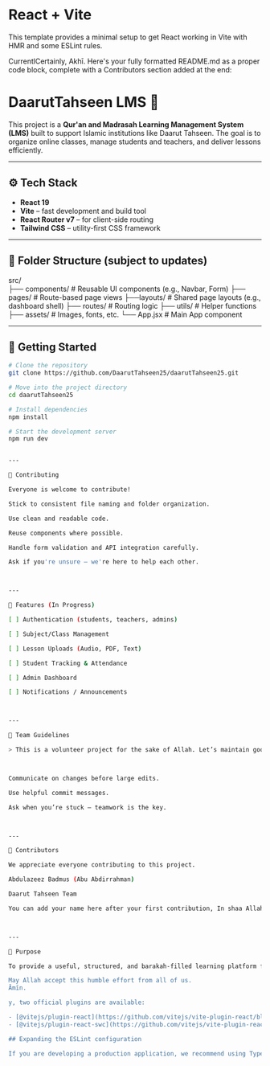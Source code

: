 # React + Vite

This template provides a minimal setup to get React working in Vite with HMR and some ESLint rules.

CurrentlCertainly, Akhī. Here's your fully formatted README.md as a proper code block, complete with a Contributors section added at the end:

# DaarutTahseen LMS 📘

This project is a **Qur'an and Madrasah Learning Management System (LMS)** built to support Islamic institutions like Daarut Tahseen. The goal is to organize online classes, manage students and teachers, and deliver lessons efficiently.

---

## ⚙️ Tech Stack

- **React 19**
- **Vite** – fast development and build tool
- **React Router v7** – for client-side routing
- **Tailwind CSS** – utility-first CSS framework

---

## 📁 Folder Structure (subject to updates)

src/  
  ├── components/      # Reusable UI components (e.g., Navbar, Form) 
  ├── pages/           # Route-based page views
  ├──layouts/         # Shared page layouts (e.g., dashboard shell) 
  ├── routes/          # Routing logic
  ├── utils/           # Helper functions 
  ├── assets/          # Images, fonts, etc. 
  └── App.jsx          # Main App component

---

## 🚀 Getting Started

```bash
# Clone the repository
git clone https://github.com/DaarutTahseen25/daarutTahseen25.git

# Move into the project directory
cd daarutTahseen25

# Install dependencies
npm install

# Start the development server
npm run dev


---

🔁 Contributing

Everyone is welcome to contribute!

Stick to consistent file naming and folder organization.

Use clean and readable code.

Reuse components where possible.

Handle form validation and API integration carefully.

Ask if you're unsure — we're here to help each other.



---

📌 Features (In Progress)

[ ] Authentication (students, teachers, admins)

[ ] Subject/Class Management

[ ] Lesson Uploads (Audio, PDF, Text)

[ ] Student Tracking & Attendance

[ ] Admin Dashboard

[ ] Notifications / Announcements



---

🤝 Team Guidelines

> This is a volunteer project for the sake of Allah. Let’s maintain good communication, patience, and mutual respect.



Communicate on changes before large edits.

Use helpful commit messages.

Ask when you’re stuck — teamwork is the key.



---

👥 Contributors

We appreciate everyone contributing to this project.

Abdulazeez Badmus (Abu Abdirrahman)

Daarut Tahseen Team

You can add your name here after your first contribution, In shaa Allah.



---

🕋 Purpose

To provide a useful, structured, and barakah-filled learning platform for Qur'an and Islamic studies.

May Allah accept this humble effort from all of us.
Āmīn.

y, two official plugins are available:

- [@vitejs/plugin-react](https://github.com/vitejs/vite-plugin-react/blob/main/packages/plugin-react) uses [Babel](https://babeljs.io/) for Fast Refresh
- [@vitejs/plugin-react-swc](https://github.com/vitejs/vite-plugin-react/blob/main/packages/plugin-react-swc) uses [SWC](https://swc.rs/) for Fast Refresh

## Expanding the ESLint configuration

If you are developing a production application, we recommend using TypeScript with type-aware lint rules enabled. Check out the [TS template](https://github.com/vitejs/vite/tree/main/packages/create-vite/template-react-ts) for information on how to integrate TypeScript and [`typescript-eslint`](https://typescript-eslint.io) in your project.
